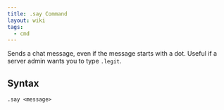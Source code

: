 ```yaml
---
title: .say Command
layout: wiki
tags:
  - cmd
---
```

Sends a chat message, even if the message starts with a dot. Useful if a server admin wants you to type `.legit`.

## Syntax
`.say <message>`
